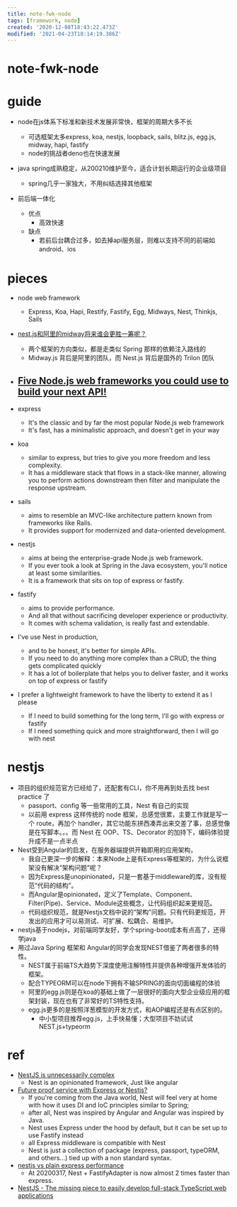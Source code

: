 ```yaml
---
title: note-fwk-node
tags: [framework, node]
created: '2020-12-08T18:43:22.473Z'
modified: '2021-04-23T18:14:19.386Z'
---
```


# note-fwk-node

# guide

- node在js体系下标准和新技术发展非常快，框架的周期大多不长
  - 可选框架太多express, koa, nestjs, loopback, sails, blitz.js, egg.js, midway, hapi, fastify
  - node的挑战者deno也在快速发展
- java spring成熟稳定，从200210维护至今，适合计划长期运行的企业级项目
  - spring几乎一家独大，不用纠结选择其他框架

- 前后端一体化
  - 优点
    - 高效快速
  - 缺点
    - 若前后台耦合过多，如去掉api服务层，则难以支持不同的前端如android、ios
# pieces
- node web framework
  - Express, Koa, Hapi, Restify, Fastify, Egg, Midways, Nest, Thinkjs, Sails

- [nest.js和阿里的midway将来谁会更胜一筹呢？](https://www.zhihu.com/question/329910651/answers/updated)
  - 两个框架的方向类似，都是走类似 Spring 那样的依赖注入路线的
  - Midway.js 背后是阿里的团队，而 Nest.js 背后是国外的 Trilon 团队

- ## [Five Node.js web frameworks you could use to build your next API!](https://twitter.com/oliverjumpertz/status/1339616560147820546)
- express
  - It's the classic and by far the most popular Node.js web framework
  - It's fast, has a minimalistic approach, and doesn't get in your way
- koa
  - similar to express, but tries to give you more freedom and less complexity.
  - It has a middleware stack that flows in a stack-like manner, allowing you to perform actions downstream then filter and manipulate the response upstream.
- sails
  - aims to resemble an MVC-like architecture pattern known from frameworks like Rails.
  - It provides support for modernized and data-oriented development.
- nestjs
  - aims at being the enterprise-grade Node.js web framework.
  - If you ever took a look at Spring in the Java ecosystem, you'll notice at least some similarities.
  - It is a framework that sits on top of express or fastify.
- fastify
  - aims to provide performance. 
  - And all that without sacrificing developer experience or productivity.
  - It comes with schema validation, is really fast and extendable.
- I've use Nest in production, 
  - and to be honest, it's better for simple APIs. 
  - If you need to do anything more complex than a CRUD, the thing gets complicated quickly
  - It has a lot of boilerplate that helps you to deliver faster, and it works on top of express or fastify
- I prefer a lightweight framework to have the liberty to extend it as I please
  - If I need to build something for the long term, I'll go with express or fastify 
  - If I need something quick and more straightforward, then I will go with nest
# nestjs
- 项目的组织规范官方已经给了，还配套有CLI，你不用再到处去找 best practice 了
  - passport、config 等一些常用的工具，Nest 有自己的实现
  - 以前用 express 这样传统的 node 框架，总感觉很累，主要工作就是写一个 route，再加个 handler，其它功能东拼西凑弄出来交差了事，总感觉像是在写脚本。。。而 Nest 在 OOP、TS、Decorator 的加持下，编码体验提升成不是一点半点
- Nest受到Angular的启发，在服务器端提供开箱即用的应用架构，
  - 我自己更深一步的解释：本来Node上是有Express等框架的，为什么说框架没有解决“架构问题”呢？
  - 因为Express是unopinionated，只是一套基于middleware的库，没有规范“代码的结构”。
  - 而Angular是opinionated，定义了Template、Component、Filter(Pipe)、Service、Module这些概念，让代码组织起来更规范。
  - 代码组织规范，就是Nestjs文档中说的“架构”问题。只有代码更规范，开发出的应用才可以易测试、可扩展、松耦合、易维护。
- nestjs基于nodejs，对前端同学友好，学个spring-boot成本有点高了，还得学java
- 用过Java Spring 框架和 Angular的同学会发现NEST借鉴了两者很多的特性。
  - NEST属于前端TS大趋势下深度使用注解特性并提供各种增强开发体验的框架。
  - 配合TYPEORM可以在node下拥有不输SPRING的面向切面编程的体验
  - 阿里的egg.js则是在koa的基础上做了一层很好的面向大型企业级应用的框架封装，现在也有了非常好的TS特性支持。
  - egg.js更多的是按照洋葱模型的开发方式，和AOP编程还是有点区别的。
    - 中小型项目推荐egg.js，上手快易懂；大型项目不妨试试NEST.js+typeorm
# ref
- [NestJS is unnecessarily complex](https://www.reddit.com/r/node/comments/bmfvf6/nestjs_is_unnecessarily_complex/)
  - Nest is an opinionated framework, Just like angular
- [Future proof service with Express or Nestjs?](https://www.reddit.com/r/node/comments/cejxyn/future_proof_service_with_express_or_nestjs/)
  - If you're coming from the Java world, Nest will feel very at home with how it uses DI and IoC principles similar to Spring; 
  - after all, Nest was inspired by Angular and Angular was inspired by Java. 
  - Nest uses Express under the hood by default, but it can be set up to use Fastify instead 
  - all Express middleware is compatible with Nest 
  - Nest is just a collection of package (express, passport, typeORM, and others...) tied up with a non standard syntax.
- [nestjs vs plain express performance](https://stackoverflow.com/questions/47733390/nestjs-vs-plain-express-performance)
  - At 20200317, Nest + FastifyAdapter is now almost 2 times faster than express.
- [NestJS - The missing piece to easily develop full-stack TypeScript web applications](https://dev.to/mokkapps/nestjs-the-missing-piece-to-easily-develop-full-stack-typescript-web-applications-34ga)
